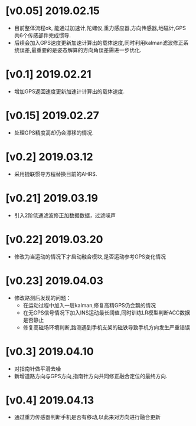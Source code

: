 # [v0.05] 2019.02.15
- 目前整体流程ok, 能通过加速计,陀螺仪,重力感应器,方向传感器,地磁计,GPS 共6个传感部件完成惯导.
- 后续会加入GPS速度更新加速计算出的载体速度,同时利用kalman滤波修正系统误差,最重要的是姿态解算的方向角误差需进一步优化.

# [v0.1] 2019.02.21
- 增加GPS返回速度更新加速计计算出的载体速度.

# [v0.15] 2019.02.27
- 处理GPS精度高却仍会漂移的情况.

# [v0.2] 2019.03.12
- 采用捷联惯导方程替换目前的AHRS.

# [v0.21] 2019.03.19
- 引入2阶低通滤波修正加数据数据，过滤噪声

# [v0.22] 2019.03.20
- 修改为当运动的情况下才启动融合模块,是否运动参考GPS变化情况

# [v0.23] 2019.04.03
- 修改路测后发现的问题：
  - 在运动过程中加入一层kalman,修复高精GPS仍会飘的情况
  - 在无GPS信号情况下加入INS运动最长阈值,同时训练LR模型判断ACC数据是否静止
  - 修复高磁场环境判断,路测遇到手机支架的磁铁导致手机方向发生严重错误

# [v0.3] 2019.04.10
- 对指南针做平滑去噪
- 新增道路方向与GPS方向,指南针方向共同修正融合定位的最终方向.

# [v0.4] 2019.04.13
- 通过重力传感器判断手机是否有移动,以此来对方向进行融合更新